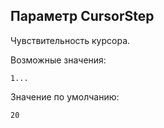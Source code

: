 ## Параметр CursorStep ##

Чувствительность курсора.

Возможные значения:
```
1...
```

Значение по умолчанию:
```
20
```